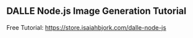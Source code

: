 ## DALLE Node.js Image Generation Tutorial

Free Tutorial: https://store.isaiahbjork.com/dalle-node-js
